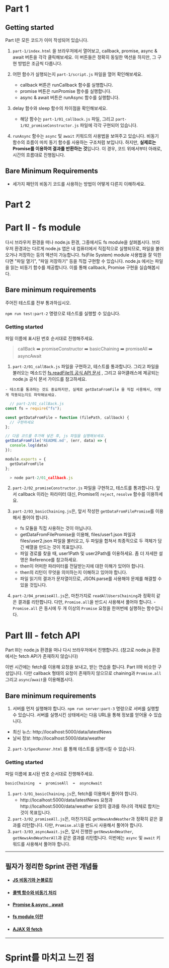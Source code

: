 # Part 1
## Getting started

Part I은 모든 코드가 이미 작성되어 있습니다.

1. `part-1/index.html` 을 브라우저에서 열어보고, callback, promise, async & await 버튼을 각각 클릭해보세요. 이 버튼들은 정확히 동일한 액션을 하지만, 그 구현 방법은 조금씩 다릅니다.
2. 어떤 함수가 실행되는지 `part-1/script.js` 파일을 열어 확인해보세요. 
   - callback 버튼은 runCallback 함수를 실행합니다.
   - promise 버튼은 runPromise 함수를 실행합니다.
   - async & await 버튼은 runAsync 함수를 실행합니다.
3. delay 함수와 sleep 함수의 차이점을 확인해보세요.
   - 해당 함수는 `part-1/01_callback.js` 파일, 그리고 `part-1/02_promiseConstructor.js` 파일에 각각 구현되어 있습니다. 

4. `runAsync` 함수는 `async` 및 `await` 키워드의 사용법을 보여주고 있습니다. 비동기 함수의 흐름이 마치 동기 함수를 사용하는 구조처럼 보입니다. 하지만, **실제로는 Promise를 이용하여 결과를 반환하는 것**입니다. 이 경우, 코드 위에서부터 아래로, 시간의 흐름대로 진행됩니다. 

## Bare Minimum Requirements

- 세가지 패턴의 비동기 코드를 사용하는 방법이 어떻게 다른지 이해하세요.

# Part 2

# Part II - fs module

다시 브라우저 환경을 떠나 node.js 환경, 그중에서도 fs module을 살펴봅시다. 브라우저 환경과는 다르게 node.js 앱은 내 컴퓨터에서 직접적으로 실행되므로, 파일을 불러오거나 저장하는 등의 액션이 가능합니다. fs(File System) module 사용법을 잘 익힌다면 "파일 열기", "파일 저장하기" 등을 직접 구현할 수 있습니다. node.js 에서는 파일을 읽는 비동기 함수를 제공합니다. 이를 통해 callback, Promise 구현을 실습해봅시다.
  
## Bare minimum requirements

주어진 테스트를 전부 통과하십시오.

`npm run test:part-2` 명령으로 테스트를 실행할 수 있습니다.
  
### Getting started

  파일 이름에 표시된 번호 순서대로 진행해주세요.
  
>   callBack  ➡️  promiseConstructor  ➡️  basicChaining  ➡️  promiseAll  ➡️  asyncAwait
  
  1. `part-2/01_callBack.js` 파일을 구현하고, 테스트를 통과합니다. 그리고 파일을 불러오는 메소드인 [fs.readFile의 공식 API 문서](https://nodejs.org/dist/latest-v14.x/docs/api/fs.html#fs_fs_readfile_path_options_callback) , 그리고 유어클래스에 제공되는 node.js 공식 문서 가이드를 참고하세요.
  
    - 테스트를 통과하는 것도 중요하지만, 실제로 getDataFromFile 을 직접 사용해서, 어떻게 작동되는지도 파악해보세요.
  
 
```js
  // part-2/01_callBack.js
const fs = require("fs");

const getDataFromFile = function (filePath, callback) {
  // 구현하세요
};

// 다음 코드를 추가해 넣은 후, js 파일을 실행해보세요.
getDataFromFile('README.md', (err, data) => {
  console.log(data)
});

module.exports = {
  getDataFromFile
};
```
```js
  > node part-2/01_callback.js
```
2. `part-2/02_promiseConstructor.js` 파일을 구현하고, 테스트를 통과합니다. 앞서 callback 이라는 파라미터 대신, Promise의 `reject`, `resolve` 함수를 이용하세요.
  
3. `part-2/03_basicChaining.js`은, 앞서 작성한 `getDataFromFilePromise`를 이용해서 풀어야 합니다.

   -  fs 모듈을 직접 사용하는 것이 아닙니다.
   - getDataFromFilePromise을 이용해, files/user1.json 파일과 files/user2.json 파일을 불러오고, 두 파일을 합쳐서 최종적으로 두 객체가 담긴 배열을 만드는 것이 목표입니다.
   - 파일 경로를 찾을 때, user1Path 및 user2Path를 이용하세요. 좀 더 자세한 설명은 Reference를 참고하세요.
   - then이 어떠한 파라미터를 전달받는지에 대한 이해가 있어야 합니다.
   - then의 리턴이 무엇을 의미하는지 이해하고 있어야 합니다.
   - 파일 읽기의 결과가 문자열이므로, JSON.parse를 사용해야 문제를 해결할 수 있을 것입니다.

  4. `part-2/04_promiseAll.js`은, 마찬가지로 `readAllUsersChaining`과 정확히 같은 결과를 리턴합니다. 다만, `Promise.all`을 반드시 사용해서 풀어야 합니다.
    - `Promise.all` 은 동시에 두 개 이상의 `Promise` 요청을 한꺼번에 실행하는 함수입니다.
  
  # Part III - fetch API


Part III는 node.js 환경을 떠나 다시 브라우저에서 진행합니다. (참고로 node.js 환경에서는 fetch API가 존재하지 않습니다)

이번 시간에는 fetch를 이용해 요청을 보내고, 받는 연습을 합니다. Part II와 비슷한 구성입니다. 다만 callback 형태의 요청이 존재하지 않으므로 chaining과 `Promise.all` 그리고 `async`/`await`을 이용해봅시다.

## Bare minimum requirements
1. 서버를 먼저 실행해야 합니다.
`npm run server:part-3` 명령으로 서버를 실행할 수 있습니다. 서버를 실행시킨 상태에서는 다음 URL을 통해 정보를 얻어올 수 있습니다.
- 최신 뉴스: http://localhost:5000/data/latestNews
- 날씨 정보: http://localhost:5000/data/weather

2. `part-3/SpecRunner.html` 를 통해 테스트를 실행시킬 수 있습니다.

### Getting started

파일 이름에 표시된 번호 순서대로 진행해주세요.
```js
basicChaining  ➡️  promiseAll  ➡️  asyncAwait
```
1. `part-3/01_basicChaining.js`은, fetch를 이용해서 풀어야 합니다.
   - http://localhost:5000/data/latestNews 요청과 http://localhost:5000/data/weather 요청의 결과를 하나의 객체로 합치는 것이 목표입니다.
2. `part-3/02_promiseAll.js`은, 마찬가지로 `getNewsAndWeather`과 정확히 같은 결과를 리턴합니다. 다만, `Promise.all`을 반드시 사용해서 풀어야 합니다.
3. `part-3/03_asyncAwait.js`은, 앞서 진행한 `getNewsAndWeather`, `getNewsAndWeatherAll`과 같은 결과를 리턴합니다. 이번에는 `async` 및 `await` 키워드를 사용해서 풀어야 합니다.

--------

## 필자가 정리한 Sprint 관련 개념들

- #### [JS 비동기와 논블로킹](https://velog.io/@gil0127/JS-%EB%B9%84%EB%8F%99%EA%B8%B0-asynchronous) 

- #### [콜백 함수와 비동기 처리](https://velog.io/@gil0127/%EC%BD%9C-%EC%8A%A4%ED%83%9D%EA%B3%BC-%EB%B9%84%EB%8F%99%EA%B8%B0-%ED%95%A8%EC%88%98)

- #### [Promise & async , await](https://velog.io/@gil0127/Promise-async-await)

- #### [fs module 이란](https://velog.io/@gil0127/fs-module-%EC%9D%B4%EB%9E%80)

- #### [AJAX 와 fetch](https://velog.io/@gil0127/%EB%82%A0%EC%94%A8-API-Sprint-%EC%A7%84%ED%96%89%ED%95%98%EB%A9%B4%EC%84%9C-%EB%B0%B0%EC%9A%B4-%EC%A0%90)

---------------

# Sprint를 마치고 느낀 점

